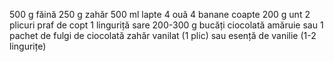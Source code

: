 500 g făină
250 g zahăr
500 ml lapte
4 ouă
4 banane coapte
200 g unt
2 plicuri praf de copt
1 linguriță sare
200-300 g bucăți ciocolată amăruie sau 1 pachet de fulgi de ciocolată
zahăr vanilat (1 plic) sau esență de vanilie (1-2 lingurițe)